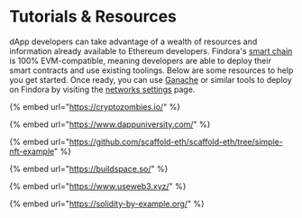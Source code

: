 # Tutorials & Resources

dApp developers can take advantage of a wealth of resources and information already available to Ethereum developers. Findora's [smart chain](./) is 100% EVM-compatible, meaning developers are able to deploy their smart contracts and use existing toolings. Below are some resources to help you get started. Once ready, you can use [Ganache](evm-tools/configure-ganache.md) or similar tools to deploy on Findora by visiting the [networks settings](../../../network-settings/network-settings.md) page.

{% embed url="https://cryptozombies.io/" %}

{% embed url="https://www.dappuniversity.com/" %}

{% embed url="https://github.com/scaffold-eth/scaffold-eth/tree/simple-nft-example" %}

{% embed url="https://buildspace.so/" %}

{% embed url="https://www.useweb3.xyz/" %}

{% embed url="https://solidity-by-example.org/" %}

